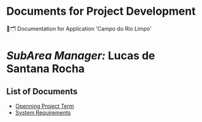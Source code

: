 # Documents for Project Development
📃🗂 Documentation for Application 'Campo do Rio Limpo'
# ***SubArea Manager:*** Lucas de Santana Rocha

## List of Documents
- [Openning Project Term](https://github.com/software-engineering-utfpr/documentation/blob/master/Openning%20Project%20Term.md)
- [System Requirements](https://github.com/software-engineering-utfpr/documentation/blob/master/System%20Requirements.md)
